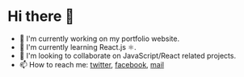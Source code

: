 # Hi there 👋

- 🔭 I'm currently working on my portfolio website.
- 🌱 I'm currently learning React.js ⚛.
- 👯 I'm looking to collaborate on JavaScript/React related projects.
- 📫 How to reach me: [twitter](https://twitter.com/haxikowy), [facebook](https://www.facebook.com/szymon.dolnik/), [mail](mailto:szymon2407@hotmail.com)
